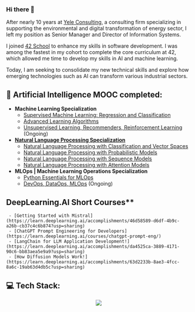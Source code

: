 ### Hi there 👋

After nearly 10 years at [Yele Consulting](https://www.yele.fr/), a consulting firm specializing in supporting the environmental and digital transformation of energy sector, I left my position as Senior Manager and Director of Information Systems.

I joined [42 School](https://42.fr/en/homepage/) to enhance my skills in software development. I was among the fastest in my cohort to complete the core curriculum at 42, which allowed me time to develop my skills in AI and machine learning.

Today, I am seeking to consolidate my new technical skills and explore how emerging technologies such as AI can transform various industrial sectors.

## 🤖 Artificial Intelligence MOOC completed:
 - **Machine Learning Specialization**
     - [Supervised Machine Learning: Regression and Classification](https://www.coursera.org/account/accomplishments/verify/TAV6JRSK3FRZ)
     - [Advanced Learning Algorithms](https://www.coursera.org/account/accomplishments/verify/GS3K9PYHPJFQ)
     - [Unsupervised Learning, Recommenders, Reinforcement Learning](https://www.coursera.org/learn/unsupervised-learning-recommenders-reinforcement-learning?specialization=machine-learning-introduction) (Ongoing)
 - **[Natural Language Processing Specialization](https://www.coursera.org/account/accomplishments/specialization/XWB3JMBKXZ2Q)**
     - [Natural Language Processing with Classification and Vector Spaces](https://www.coursera.org/account/accomplishments/verify/UF3V3SHSYGWC)
     - [Natural Language Processing with Probabilistic Models](https://www.coursera.org/account/accomplishments/verify/N3HCUCR673TG)
     - [Natural Language Processing with Sequence Models](https://www.coursera.org/account/accomplishments/verify/P2738AC6LFR3)
     - [Natural Language Processing with Attention Models](https://www.coursera.org/account/accomplishments/verify/LM2NMHDHHGWF)
 - **MLOps | Machine Learning Operations Specialization**
     - [Python Essentials for MLOps](https://www.coursera.org/learn/python-mlops-duke?specialization=mlops-machine-learning-duke)
     - [DevOps, DataOps, MLOps](https://www.coursera.org/learn/devops-dataops-mlops-duke?specialization=mlops-machine-learning-duke) (Ongoing)

## DeepLearning.AI Short Courses**
     - [Getting Started with Mistral](https://learn.deeplearning.ai/accomplishments/46d58589-d6df-4b9c-a26b-cb37c4c6b874?usp=sharing)
     - [ChatGPT Prompt Engineering for Developers](https://learn.deeplearning.ai/courses/chatgpt-prompt-eng/)
     - [LangChain for LLM Application Development!](https://learn.deeplearning.ai/accomplishments/da4525ca-3889-4171-90c6-bb83aea5e9a9?usp=sharing)
     - [How Diffusion Models Work!](https://learn.deeplearning.ai/accomplishments/63d2233b-8ae3-4fcc-8a6c-19ab63d4db5c?usp=sharing)
   
## 💻 Tech Stack:

<p align="center">
    <a href="https://skillicons.dev">
    <img src="https://skillicons.dev/icons?i=python,c,cpp,js,ts,tensorflow,pytorch,sklearn,r,postgres,mysql,nodejs,nestjs,docker,git,&perline=50" />
    </a>
</p>

<!--
**mbocquel/mbocquel** is a ✨ _special_ ✨ repository because its `README.md` (this file) appears on your GitHub profile.

Here are some ideas to get you started:

- 🔭 I’m currently working on ...
- 🌱 I’m currently learning ...
- 👯 I’m looking to collaborate on ...
- 🤔 I’m looking for help with ...
- 💬 Ask me about ...
- 📫 How to reach me: ...
- 😄 Pronouns: ...
- ⚡ Fun fact: ...
-->
